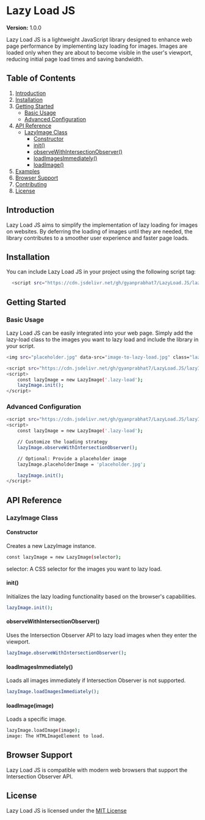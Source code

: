 
# Lazy Load JS

**Version:** 1.0.0

Lazy Load JS is a lightweight JavaScript library designed to enhance web page performance by implementing lazy loading for images. Images are loaded only when they are about to become visible in the user's viewport, reducing initial page load times and saving bandwidth.

## Table of Contents

1. [Introduction](#introduction)
2. [Installation](#installation)
3. [Getting Started](#getting-started)
    - [Basic Usage](#basic-usage)
    - [Advanced Configuration](#advanced-configuration)
4. [API Reference](#api-reference)
    - [LazyImage Class](#lazyimage-class)
        - [Constructor](#constructor)
        - [init()](#init)
        - [observeWithIntersectionObserver()](#observewithintersectionobserver)
        - [loadImagesImmediately()](#loadimagesimmediately)
        - [loadImage()](#loadimage)
5. [Examples](#examples)
6. [Browser Support](#browser-support)
7. [Contributing](#contributing)
8. [License](#license)

## Introduction

Lazy Load JS aims to simplify the implementation of lazy loading for images on websites. By deferring the loading of images until they are needed, the library contributes to a smoother user experience and faster page loads.

## Installation

You can include Lazy Load JS in your project using the following script tag:

```bash
  <script src="https://cdn.jsdelivr.net/gh/gyanprabhat7/LazyLoad.JS/lazyImage.js"></script>
```

## Getting Started

### Basic Usage
Lazy Load JS can be easily integrated into your web page. Simply add the lazy-load class to the images you want to lazy load and include the library in your script.

```bash
<img src="placeholder.jpg" data-src="image-to-lazy-load.jpg" class="lazy-load" alt="Lazy-loaded Image">

<script src="https://cdn.jsdelivr.net/gh/gyanprabhat7/LazyLoad.JS/lazyImage.js"></script>
<script>
    const lazyImage = new LazyImage('.lazy-load');
    lazyImage.init();
</script>
```
### Advanced Configuration

```bash
<script src="https://cdn.jsdelivr.net/gh/gyanprabhat7/LazyLoad.JS/lazyImage.js"></script>
<script>
    const lazyImage = new LazyImage('.lazy-load');

    // Customize the loading strategy
    lazyImage.observeWithIntersectionObserver();

    // Optional: Provide a placeholder image
    lazyImage.placeholderImage = 'placeholder.jpg';

    lazyImage.init();
</script>
```

## API Reference
### LazyImage Class

#### Constructor
Creates a new LazyImage instance.

```bash
const lazyImage = new LazyImage(selector);
```

selector: A CSS selector for the images you want to lazy load.



#### init()
Initializes the lazy loading functionality based on the browser's capabilities.

```bash
lazyImage.init();
```
#### observeWithIntersectionObserver()

Uses the Intersection Observer API to lazy load images when they enter the viewport.

```bash
lazyImage.observeWithIntersectionObserver();
```

#### loadImagesImmediately()
Loads all images immediately if Intersection Observer is not supported.
```bash
lazyImage.loadImagesImmediately();
```

#### loadImage(image)
Loads a specific image.
```bash
lazyImage.loadImage(image);
image: The HTMLImageElement to load.
```

## Browser Support
Lazy Load JS is compatible with modern web browsers that support the Intersection Observer API.


## License

Lazy Load JS is licensed under the [MIT License ](https://mit-license.org/)
